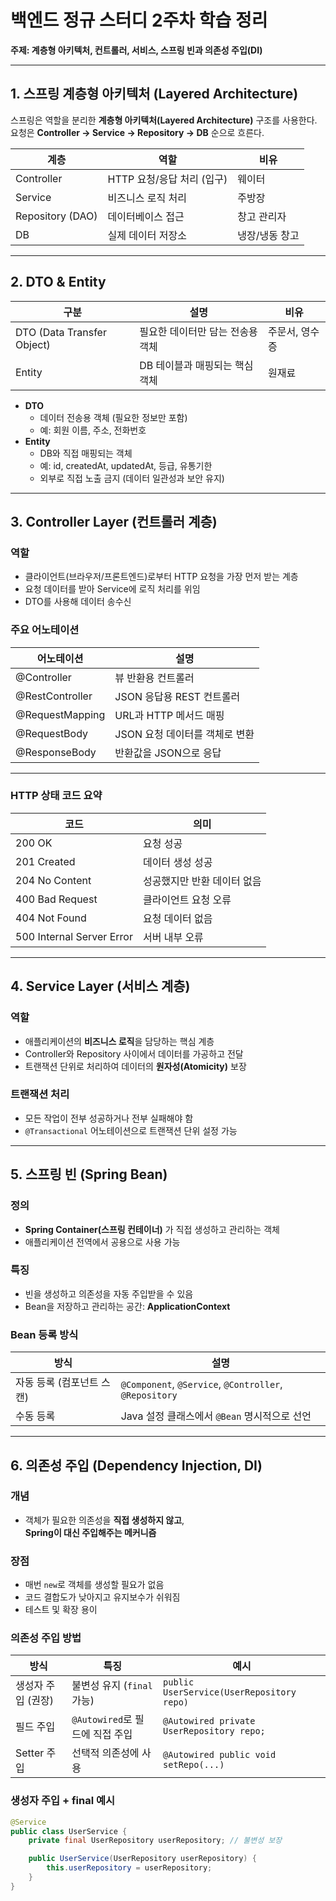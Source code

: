 # 백엔드 정규 스터디 2주차 학습 정리
**주제: 계층형 아키텍처, 컨트롤러, 서비스, 스프링 빈과 의존성 주입(DI)**

---

## 1. 스프링 계층형 아키텍처 (Layered Architecture)

스프링은 역할을 분리한 **계층형 아키텍처(Layered Architecture)** 구조를 사용한다.  
요청은 **Controller → Service → Repository → DB** 순으로 흐른다.

| 계층 | 역할 | 비유 |
|------|------|------|
| Controller | HTTP 요청/응답 처리 (입구) | 웨이터 |
| Service | 비즈니스 로직 처리 | 주방장 |
| Repository (DAO) | 데이터베이스 접근 | 창고 관리자 |
| DB | 실제 데이터 저장소 | 냉장/냉동 창고 |

---

## 2. DTO & Entity

| 구분 | 설명 | 비유 |
|------|------|------|
| DTO (Data Transfer Object) | 필요한 데이터만 담는 전송용 객체 | 주문서, 영수증 |
| Entity | DB 테이블과 매핑되는 핵심 객체 | 원재료 |

- **DTO**
    - 데이터 전송용 객체 (필요한 정보만 포함)
    - 예: 회원 이름, 주소, 전화번호
- **Entity**
    - DB와 직접 매핑되는 객체
    - 예: id, createdAt, updatedAt, 등급, 유통기한
    - 외부로 직접 노출 금지 (데이터 일관성과 보안 유지)

---

## 3. Controller Layer (컨트롤러 계층)

### 역할
- 클라이언트(브라우저/프론트엔드)로부터 HTTP 요청을 가장 먼저 받는 계층
- 요청 데이터를 받아 Service에 로직 처리를 위임
- DTO를 사용해 데이터 송수신

### 주요 어노테이션

| 어노테이션 | 설명 |
|-------------|------|
| @Controller | 뷰 반환용 컨트롤러 |
| @RestController | JSON 응답용 REST 컨트롤러 |
| @RequestMapping | URL과 HTTP 메서드 매핑 |
| @RequestBody | JSON 요청 데이터를 객체로 변환 |
| @ResponseBody | 반환값을 JSON으로 응답 |

---

### HTTP 상태 코드 요약

| 코드 | 의미 |
|------|------|
| 200 OK | 요청 성공 |
| 201 Created | 데이터 생성 성공 |
| 204 No Content | 성공했지만 반환 데이터 없음 |
| 400 Bad Request | 클라이언트 요청 오류 |
| 404 Not Found | 요청 데이터 없음 |
| 500 Internal Server Error | 서버 내부 오류 |

---

## 4. Service Layer (서비스 계층)

### 역할
- 애플리케이션의 **비즈니스 로직**을 담당하는 핵심 계층
- Controller와 Repository 사이에서 데이터를 가공하고 전달
- 트랜잭션 단위로 처리하여 데이터의 **원자성(Atomicity)** 보장

### 트랜잭션 처리
- 모든 작업이 전부 성공하거나 전부 실패해야 함
- `@Transactional` 어노테이션으로 트랜잭션 단위 설정 가능

---

## 5. 스프링 빈 (Spring Bean)

### 정의
- **Spring Container(스프링 컨테이너)** 가 직접 생성하고 관리하는 객체
- 애플리케이션 전역에서 공용으로 사용 가능

### 특징
- 빈을 생성하고 의존성을 자동 주입받을 수 있음
- Bean을 저장하고 관리하는 공간: **ApplicationContext**

### Bean 등록 방식

| 방식 | 설명 |
|------|------|
| 자동 등록 (컴포넌트 스캔) | `@Component`, `@Service`, `@Controller`, `@Repository` |
| 수동 등록 | Java 설정 클래스에서 `@Bean` 명시적으로 선언 |

---

## 6. 의존성 주입 (Dependency Injection, DI)

### 개념
- 객체가 필요한 의존성을 **직접 생성하지 않고**,  
  **Spring이 대신 주입해주는 메커니즘**

### 장점
- 매번 `new`로 객체를 생성할 필요가 없음
- 코드 결합도가 낮아지고 유지보수가 쉬워짐
- 테스트 및 확장 용이

### 의존성 주입 방법

| 방식 | 특징 | 예시 |
|------|------|------|
| 생성자 주입 (권장) | 불변성 유지 (`final` 가능) | `public UserService(UserRepository repo)` |
| 필드 주입 | `@Autowired`로 필드에 직접 주입 | `@Autowired private UserRepository repo;` |
| Setter 주입 | 선택적 의존성에 사용 | `@Autowired public void setRepo(...)` |

### 생성자 주입 + final 예시

```java
@Service
public class UserService {
    private final UserRepository userRepository; // 불변성 보장

    public UserService(UserRepository userRepository) {
        this.userRepository = userRepository;
    }
}
```

